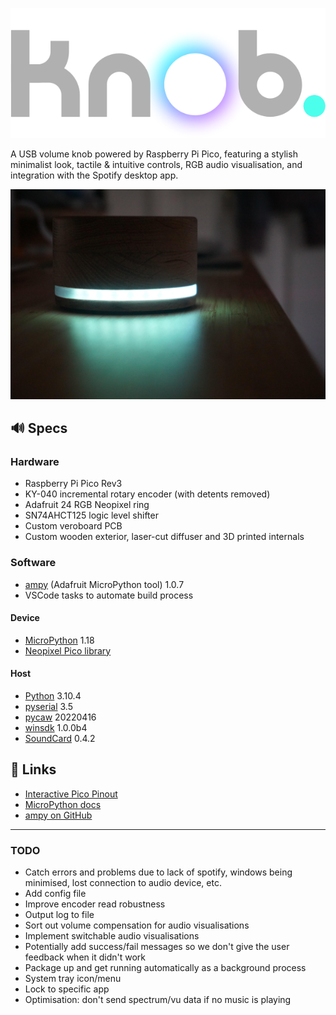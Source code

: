 <p align="center"><img src=https://github.com/Finin-Quincey/Knob/blob/main/images/logo.png></p>

A USB volume knob powered by Raspberry Pi Pico, featuring a stylish minimalist look, tactile & intuitive controls, RGB audio visualisation, and integration with the Spotify desktop app.

![](images/device.jpg)

## 🔊 Specs
### Hardware
- Raspberry Pi Pico Rev3
- KY-040 incremental rotary encoder (with detents removed)
- Adafruit 24 RGB Neopixel ring
- SN74AHCT125 logic level shifter
- Custom veroboard PCB
- Custom wooden exterior, laser-cut diffuser and 3D printed internals

### Software
- [ampy](https://pypi.org/project/adafruit-ampy/) (Adafruit MicroPython tool) 1.0.7
- VSCode tasks to automate build process

#### Device
- [MicroPython](https://micropython.org/) 1.18
- [Neopixel Pico library](https://github.com/blaz-r/pi_pico_neopixel)

#### Host
- [Python](https://python.org) 3.10.4
- [pyserial](https://pypi.org/project/pyserial/) 3.5
- [pycaw](https://pypi.org/project/pycaw/) 20220416
- [winsdk](https://pypi.org/project/winsdk/) 1.0.0b4
- [SoundCard](https://pypi.org/project/SoundCard/) 0.4.2

## 🎵 Links
- [Interactive Pico Pinout](https://pico.pinout.xyz/)
- [MicroPython docs](https://docs.micropython.org/en/latest/index.html)
- [ampy on GitHub](https://github.com/scientifichackers/ampy)

---

### TODO
- Catch errors and problems due to lack of spotify, windows being minimised, lost connection to audio device, etc.
- Add config file
- Improve encoder read robustness
- Output log to file
- Sort out volume compensation for audio visualisations
- Implement switchable audio visualisations
- Potentially add success/fail messages so we don't give the user feedback when it didn't work
- Package up and get running automatically as a background process
- System tray icon/menu
- Lock to specific app
- Optimisation: don't send spectrum/vu data if no music is playing